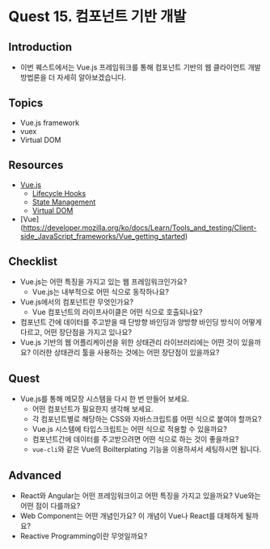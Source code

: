 # Quest 15. 컴포넌트 기반 개발

## Introduction
* 이번 퀘스트에서는 Vue.js 프레임워크를 통해 컴포넌트 기반의 웹 클라이언트 개발 방법론을 더 자세히 알아보겠습니다.

## Topics
* Vue.js framework
* vuex
* Virtual DOM

## Resources
* [Vue.js](https://vuejs.org)
  * [Lifecycle Hooks](https://v3.vuejs.org/guide/composition-api-lifecycle-hooks.html)
  * [State Management](https://v3.vuejs.org/guide/state-management.html)
  * [Virtual DOM](https://v3.vuejs.org/guide/optimizations.html#virtual-dom)
* [Vue] (https://developer.mozilla.org/ko/docs/Learn/Tools_and_testing/Client-side_JavaScript_frameworks/Vue_getting_started)  

## Checklist
* Vue.js는 어떤 특징을 가지고 있는 웹 프레임워크인가요?
  * Vue.js는 내부적으로 어떤 식으로 동작하나요?
* Vue.js에서의 컴포넌트란 무엇인가요?
  * Vue 컴포넌트의 라이프사이클은 어떤 식으로 호출되나요?
* 컴포넌트 간에 데이터를 주고받을 때 단방향 바인딩과 양방향 바인딩 방식이 어떻게 다르고, 어떤 장단점을 가지고 있나요?
* Vue.js 기반의 웹 어플리케이션을 위한 상태관리 라이브러리에는 어떤 것이 있을까요? 이러한 상태관리 툴을 사용하는 것에는 어떤 장단점이 있을까요?

## Quest
* Vue.js를 통해 메모장 시스템을 다시 한 번 만들어 보세요.
  * 어떤 컴포넌트가 필요한지 생각해 보세요.
  * 각 컴포넌트별로 해당하는 CSS와 자바스크립트를 어떤 식으로 붙여야 할까요?
  * Vue.js 시스템에 타입스크립트는 어떤 식으로 적용할 수 있을까요?
  * 컴포넌트간에 데이터를 주고받으려면 어떤 식으로 하는 것이 좋을까요?
  * `vue-cli`와 같은 Vue의 Boilterplating 기능을 이용하셔서 세팅하시면 됩니다.

## Advanced
* React와 Angular는 어떤 프레임워크이고 어떤 특징을 가지고 있을까요? Vue와는 어떤 점이 다를까요?
* Web Component는 어떤 개념인가요? 이 개념이 Vue나 React를 대체하게 될까요?
* Reactive Programming이란 무엇일까요?
